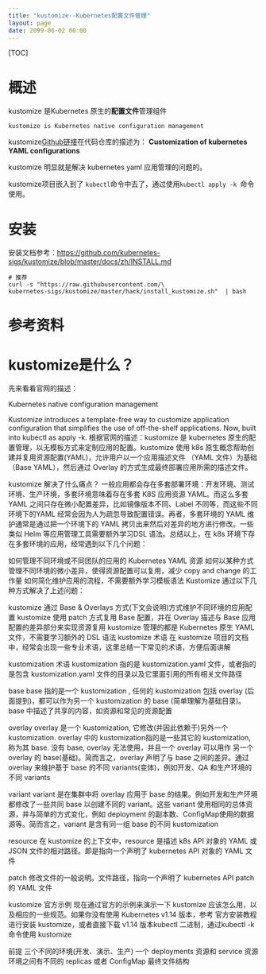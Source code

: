 ```yaml
---
title: "kustomize--Kubernetes配置文件管理"
layout: page
date: 2099-06-02 00:00
---
```

[TOC]

# 概述
kustomize 是Kubernetes 原生的**配置文件**管理组件
```
kustomize is Kubernetes native configuration management
```

kustomize[Github链接](https://github.com/kubernetes-sigs/kustomize)在代码仓库的描述为：
**Customization of kubernetes YAML configurations**

kustomize 明显就是解决 kubernetes yaml 应用管理的问题的。

kustomize项目嵌入到了 `kubectl`命令中去了，通过使用`kubectl apply -k `命令使用。

# 安装

安装文档参考：https://github.com/kubernetes-sigs/kustomize/blob/master/docs/zh/INSTALL.md

```shell
# 推荐
curl -s "https://raw.githubusercontent.com/\
kubernetes-sigs/kustomize/master/hack/install_kustomize.sh"  | bash
```


# 参考资料

[^1]:[官网](https://kustomize.io/)







# kustomize是什么？
先来看看官网的描述：

Kubernetes native configuration management

Kustomize introduces a template-free way to customize application configuration that simplifies the use of off-the-shelf applications. Now, built into kubectl as apply -k.
根据官网的描述：kustomize 是 kubernetes 原生的配置管理，以无模板方式来定制应用的配置。kustomize 使用 k8s 原生概念帮助创建并复用资源配置(YAML)，允许用户以一个应用描述文件 （YAML 文件）为基础（Base YAML），然后通过 Overlay 的方式生成最终部署应用所需的描述文件。


kustomize 解决了什么痛点？
一般应用都会存在多套部署环境：开发环境、测试环境、生产环境，多套环境意味着存在多套 K8S 应用资源 YAML。而这么多套 YAML 之间只存在微小配置差异，比如镜像版本不同、Label 不同等，而这些不同环境下的YAML 经常会因为人为疏忽导致配置错误。再者，多套环境的 YAML 维护通常是通过把一个环境下的 YAML 拷贝出来然后对差异的地方进行修改。一些类似 Helm 等应用管理工具需要额外学习DSL 语法。总结以上，在 k8s 环境下存在多套环境的应用，经常遇到以下几个问题：

如何管理不同环境或不同团队的应用的 Kubernetes YAML 资源
如何以某种方式管理不同环境的微小差异，使得资源配置可以复用，减少 copy and change 的工作量
如何简化维护应用的流程，不需要额外学习模板语法
Kustomize 通过以下几种方式解决了上述问题：

kustomize 通过 Base & Overlays 方式(下文会说明)方式维护不同环境的应用配置
kustomize 使用 patch 方式复用 Base 配置，并在 Overlay 描述与 Base 应用配置的差异部分来实现资源复用
kustomize 管理的都是 Kubernetes 原生 YAML 文件，不需要学习额外的 DSL 语法
kustomize 术语
在 kustomize 项目的文档中，经常会出现一些专业术语，这里总结一下常见的术语，方便后面讲解

kustomization
术语 kustomization 指的是 kustomization.yaml 文件，或者指的是包含 kustomization.yaml 文件的目录以及它里面引用的所有相关文件路径

base
base 指的是一个 kustomization , 任何的 kustomization 包括 overlay (后面提到)，都可以作为另一个 kustomization 的 base (简单理解为基础目录)。base 中描述了共享的内容，如资源和常见的资源配置

overlay
overlay 是一个 kustomization, 它修改(并因此依赖于)另外一个 kustomization. overlay 中的 kustomization指的是一些其它的 kustomization, 称为其 base. 没有 base, overlay 无法使用，并且一个 overlay 可以用作 另一个 overlay 的 base(基础)。简而言之，overlay 声明了与 base 之间的差异。通过 overlay 来维护基于 base 的不同 variants(变体)，例如开发、QA 和生产环境的不同 variants

variant
variant 是在集群中将 overlay 应用于 base 的结果。例如开发和生产环境都修改了一些共同 base 以创建不同的 variant。这些 variant 使用相同的总体资源，并与简单的方式变化，例如 deployment 的副本数、ConfigMap使用的数据源等。简而言之，variant 是含有同一组 base 的不同 kustomization

resource
在 kustomize 的上下文中，resource 是描述 k8s API 对象的 YAML 或 JSON 文件的相对路径。即是指向一个声明了 kubernetes API 对象的 YAML 文件

patch
修改文件的一般说明。文件路径，指向一个声明了 kubernetes API patch 的 YAML 文件

kustomize 官方示例
现在通过官方的示例来演示一下 kustomize 应该怎么用，以及相应的一些规范。如果你没有使用 Kubernetes v1.14 版本，参考 官方安装教程 进行安装 kustomize，或者直接下载 v1.14 版本kubectl 二进制，通过kubectl -k 命令使用 kustomize

前提
三个不同的环境(开发、演示、生产)
一个 deployments 资源和 service 资源
环境之间有不同的 replicas 或者 ConfigMap
最终文件结构